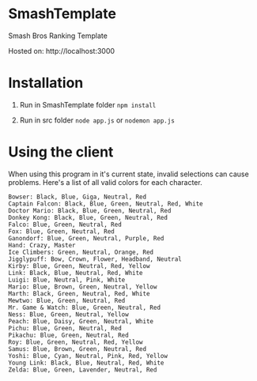 # SmashTemplate
Smash Bros Ranking Template

Hosted on: http://localhost:3000
# Installation
1. Run in SmashTemplate folder
`npm install`

2. Run in src folder
`node app.js`
or
`nodemon app.js`

# Using the client
When using this program in it's current state, invalid selections can cause problems. Here's a list of all valid colors for each character.

`Bowser: Black, Blue, Giga, Neutral, Red`<br>
`Captain Falcon: Black, Blue, Green, Neutral, Red, White`<br>
`Doctor Mario: Black, Blue, Green, Neutral, Red `<br>
`Donkey Kong: Black, Blue, Green, Neutral, Red `<br>
`Falco: Blue, Green, Neutral, Red`<br>
`Fox: Blue, Green, Neutral, Red`<br>
`Ganondorf: Blue, Green, Neutral, Purple, Red`<br>
`Hand: Crazy, Master`<br>
`Ice Climbers: Green, Neutral, Orange, Red`<br>
`Jigglypuff: Bow, Crown, Flower, Headband, Neutral`<br>
`Kirby: Blue, Green, Neutral, Red, Yellow`<br>
`Link: Black, Blue, Neutral, Red, White`<br>
`Luigi: Blue, Neutral, Pink, White`<br>
`Mario: Blue, Brown, Green, Neutral, Yellow`<br>
`Marth: Black, Green, Neutral, Red, White`<br>
`Mewtwo: Blue, Green, Neutral, Red`<br>
`Mr. Game & Watch: Blue, Green, Neutral, Red`<br>
`Ness: Blue, Green, Neutral, Yellow`<br>
`Peach: Blue, Daisy, Green, Neutral, White`<br>
`Pichu: Blue, Green, Neutral, Red`<br>
`Pikachu: Blue, Green, Neutral, Red`<br>
`Roy: Blue, Green, Neutral, Red, Yellow`<br>
`Samus: Blue, Brown, Green, Neutral, Red`<br>
`Yoshi: Blue, Cyan, Neutral, Pink, Red, Yellow`<br>
`Young Link: Black, Blue, Neutral, Red, White`<br>
`Zelda: Blue, Green, Lavender, Neutral, Red`<br>